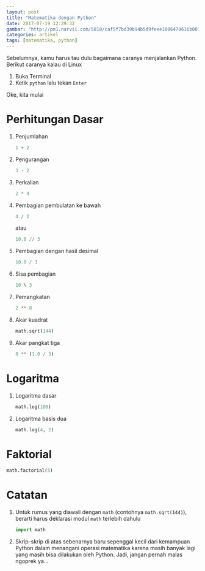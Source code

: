 ```yaml
---
layout: post
title: "Matematika dengan Python"
date: 2017-07-19 12:29:32
gambar: "http://pm1.narvii.com/5818/caf5f7bd39b94b5d9feee1006470616b001c7c5f_hq.jpg"
categories: artikel
tags: [matematika, python]
---
```


Sebelumnya, kamu harus tau dulu bagaimana caranya menjalankan Python. Berikut caranya kalau di Linux

1. Buka Terminal
2. Ketik `python` lalu tekan `Enter`

Oke, kita mulai

# Perhitungan Dasar

1. Penjumlahan

    ```python
    1 + 2
    ```

2. Pengurangan

    ```python
    3 - 2
    ```

3. Perkalian

    ```python
    2 * 4
    ```

4. Pembagian pembulatan ke bawah

    ```python
    4 / 2
    ```

    atau

    ```python
    10.0 // 3
    ```

5. Pembagian dengan hasil desimal

    ```python
    10.0 / 3
    ```

6. Sisa pembagian

    ```python
    10 % 3
    ```

7. Pemangkatan

    ```python
    2 ** 8
    ```

8. Akar kuadrat

    ```python
    math.sqrt(144)
    ```

9. Akar pangkat tiga

    ```python
    8 ** (1.0 / 3)
    ```

# Logaritma

1. Logaritma dasar

    ```python
    math.log(100)
    ```

2. Logaritma basis dua

    ```python
    math.log(4, 2)
    ```

# Faktorial

```python
math.factorial(5)
```

# Catatan

1. Untuk rumus yang diawali dengan `math` (contohnya `math.sqrt(144)`), berarti harus deklarasi modul `math` terlebih dahulu

    ```python
    import math
    ```

2. Skrip-skrip di atas sebenarnya baru sepenggal kecil dari kemampuan Python dalam menangani operasi matematika karena masih banyak lagi yang masih bisa dilakukan oleh Python. Jadi, jangan pernah malas ngoprek ya...